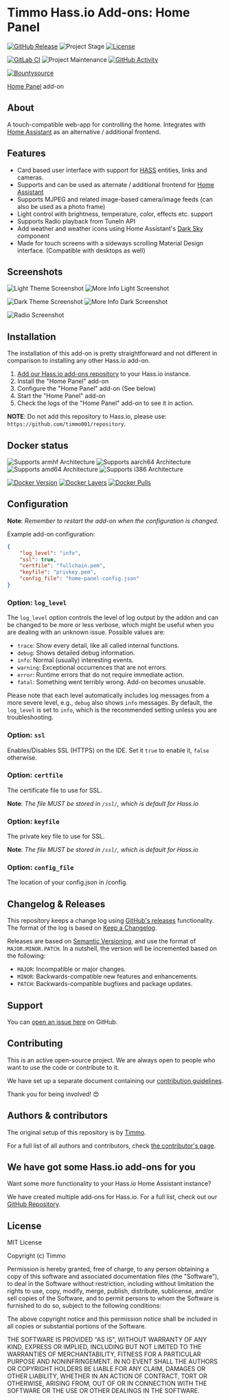 # Timmo Hass.io Add-ons: Home Panel

[![GitHub Release][releases-shield]][releases]
![Project Stage][project-stage-shield]
[![License][license-shield]](LICENSE.md)

[![GitLab CI][gitlabci-shield]][gitlabci]
![Project Maintenance][maintenance-shield]
[![GitHub Activity][commits-shield]][commits]

[![Bountysource][bountysource-shield]][bountysource]

[Home Panel][home-panel] add-on

## About

A touch-compatible web-app for controlling the home. Integrates with
 [Home Assistant][hass] as an alternative / additional frontend.

## Features

- Card based user interface with support for [HASS][hass] entities, links and
 cameras.
- Supports and can be used as alternate / additional frontend for
 [Home Assistant][hass]
- Supports MJPEG and related image-based camera/image feeds
 (can also be used as a photo frame)
- Light control with brightness, temperature, color, effects etc. support
- Supports Radio playback from TuneIn API
- Add weather and weather icons using Home Assistant's
 [Dark Sky](https://www.home-assistant.io/components/weather.darksky/)
 component
- Made for touch screens with a sideways scrolling Material
 Design interface. (Compatible with desktops as well)

## Screenshots

![Light Theme Screenshot][light-theme]
![More Info Light Screenshot][more-info-light]

![Dark Theme Screenshot][dark-theme]
![More Info Dark Screenshot][more-info-dark]

![Radio Screenshot][radio]

## Installation

The installation of this add-on is pretty straightforward and not different in
comparison to installing any other Hass.io add-on.

1. [Add our Hass.io add-ons repository][repository] to your Hass.io instance.
1. Install the "Home Panel" add-on
1. Configure the "Home Panel" add-on (See below)
1. Start the "Home Panel" add-on
1. Check the logs of the "Home Panel" add-on to see it in action.

**NOTE**: Do not add this repository to Hass.io, please use:
`https://github.com/timmo001/repository`.

## Docker status

![Supports armhf Architecture][armhf-shield]
![Supports aarch64 Architecture][aarch64-shield]
![Supports amd64 Architecture][amd64-shield]
![Supports i386 Architecture][i386-shield]

[![Docker Version][version-shield]][microbadger]
[![Docker Layers][layers-shield]][microbadger]
[![Docker Pulls][pulls-shield]][dockerhub]

## Configuration

**Note**: _Remember to restart the add-on when the configuration is changed._

Example add-on configuration:

```json
{
    "log_level": "info",
    "ssl": true,
    "certfile": "fullchain.pem",
    "keyfile": "privkey.pem",
    "config_file": "home-panel-config.json"
}
```

### Option: `log_level`

The `log_level` option controls the level of log output by the addon and can
be changed to be more or less verbose, which might be useful when you are
dealing with an unknown issue. Possible values are:

- `trace`: Show every detail, like all called internal functions.
- `debug`: Shows detailed debug information.
- `info`: Normal (usually) interesting events.
- `warning`: Exceptional occurrences that are not errors.
- `error`:  Runtime errors that do not require immediate action.
- `fatal`: Something went terribly wrong. Add-on becomes unusable.

Please note that each level automatically includes log messages from a
more severe level, e.g., `debug` also shows `info` messages. By default,
the `log_level` is set to `info`, which is the recommended setting unless
you are troubleshooting.

### Option: `ssl`

Enables/Disables SSL (HTTPS) on the IDE. Set it `true` to enable it,
`false` otherwise.

### Option: `certfile`

The certificate file to use for SSL.

**Note**: _The file MUST be stored in `/ssl/`, which is default for Hass.io_

### Option: `keyfile`

The private key file to use for SSL.

**Note**: _The file MUST be stored in `/ssl/`, which is default for Hass.io_

### Option: `config_file`

The location of your config.json in /config.

## Changelog & Releases

This repository keeps a change log using [GitHub's releases][releases]
functionality. The format of the log is based on
[Keep a Changelog][keepchangelog].

Releases are based on [Semantic Versioning][semver], and use the format
of ``MAJOR.MINOR.PATCH``. In a nutshell, the version will be incremented
based on the following:

- ``MAJOR``: Incompatible or major changes.
- ``MINOR``: Backwards-compatible new features and enhancements.
- ``PATCH``: Backwards-compatible bugfixes and package updates.

## Support

You can [open an issue here][issue] on GitHub.

## Contributing

This is an active open-source project. We are always open to people who want to
use the code or contribute to it.

We have set up a separate document containing our
[contribution guidelines](CONTRIBUTING.md).

Thank you for being involved! :heart_eyes:

## Authors & contributors

The original setup of this repository is by [Timmo][Timmo].

For a full list of all authors and contributors,
check [the contributor's page][contributors].

## We have got some Hass.io add-ons for you

Want some more functionality to your Hass.io Home Assistant instance?

We have created multiple add-ons for Hass.io. For a full list, check out
our [GitHub Repository][repository].

## License

MIT License

Copyright (c) Timmo

Permission is hereby granted, free of charge, to any person obtaining a copy
 of this software and associated documentation files (the "Software"), to
 deal in the Software without restriction, including without limitation the
 rights to use, copy, modify, merge, publish, distribute, sublicense, and/or
 sell copies of the Software, and to permit persons to whom the Software is
 furnished to do so, subject to the following conditions:

The above copyright notice and this permission notice shall be included in all
 copies or substantial portions of the Software.

THE SOFTWARE IS PROVIDED "AS IS", WITHOUT WARRANTY OF ANY KIND, EXPRESS OR
 IMPLIED, INCLUDING BUT NOT LIMITED TO THE WARRANTIES OF MERCHANTABILITY,
 FITNESS FOR A PARTICULAR PURPOSE AND NONINFRINGEMENT. IN NO EVENT SHALL
 THE AUTHORS OR COPYRIGHT HOLDERS BE LIABLE FOR ANY CLAIM, DAMAGES OR OTHER
 LIABILITY, WHETHER IN AN ACTION OF CONTRACT, TORT OR OTHERWISE, ARISING FROM,
 OUT OF OR IN CONNECTION WITH THE SOFTWARE OR THE USE OR OTHER DEALINGS IN THE
 SOFTWARE.

[aarch64-shield]: https://img.shields.io/badge/aarch64-yes-green.svg
[amd64-shield]: https://img.shields.io/badge/amd64-yes-green.svg
[anchore-shield]: https://anchore.io/service/badges/image/8f74a497abc908834244d697a67675ecd13080199270598283c8e0cea1b1723e
[armhf-shield]: https://img.shields.io/badge/armhf-yes-green.svg
[bountysource-shield]: https://img.shields.io/bountysource/team/timmo001/activity.svg
[bountysource]: https://www.bountysource.com/teams/timmo001/issues
[commits-shield]: https://img.shields.io/github/commit-activity/y/timmo001/addon-home-panel.svg
[commits]: https://github.com/timmo001/addon-home-panel/commits/master
[contributors]: https://github.com/timmo001/addon-home-panel/graphs/contributors
[dockerhub]: https://hub.docker.com/r/timmo001/addon-home-panel
[forum-shield]: https://img.shields.io/badge/community-forum-brightgreen.svg
[timmo]: https://github.com/timmo001
[gitlabci-shield]: https://gitlab.com/timmo/addon-home-panel/badges/master/pipeline.svg
[gitlabci]: https://gitlab.com/timmo/addon-home-panel/pipelines
[i386-shield]: https://img.shields.io/badge/i386-yes-green.svg
[issue]: https://github.com/timmo001/addon-home-panel/issues
[keepchangelog]: http://keepachangelog.com/en/1.0.0/
[layers-shield]: https://images.microbadger.com/badges/image/timmo001/addon-home-panel.svg
[license-shield]: https://img.shields.io/github/license/timmo001/addon-home-panel.svg
[maintenance-shield]: https://img.shields.io/maintenance/yes/2018.svg
[microbadger]: https://microbadger.com/images/timmo001/addon-home-panel
[project-stage-shield]: https://img.shields.io/badge/project%20stage-experimental-yellow.svg
[pulls-shield]: https://img.shields.io/docker/pulls/timmo001/addon-home-panel.svg
[reddit]: https://reddit.com/r/homeassistant
[releases-shield]: https://img.shields.io/github/release/timmo001/addon-home-panel.svg
[releases]: https://github.com/timmo001/addon-home-panel/releases
[repository]: https://github.com/timmo001/repository
[semver]: http://semver.org/spec/v2.0.0.html
[version-shield]: https://images.microbadger.com/badges/version/timmo001/addon-home-panel.svg
[home-panel]: https://github.com/timmo001/home-panel
[light-theme]: https://raw.githubusercontent.com/timmo001/home-panel/master/docs/resources/light-theme.png
[dark-theme]: https://raw.githubusercontent.com/timmo001/home-panel/master/docs/resources/dark-theme.png
[more-info-light]: https://raw.githubusercontent.com/timmo001/home-panel/master/docs/resources/more-info-light.png
[more-info-dark]: https://raw.githubusercontent.com/timmo001/home-panel/master/docs/resources/more-info-dark.png
[radio]: https://raw.githubusercontent.com/timmo001/home-panel/master/docs/resources/radio.png
[hass]: https://www.home-assistant.io/
[docs]: https://git.timmo.xyz/home-panel/
[config]: https://git.timmo.xyz/home-panel/configuration/
